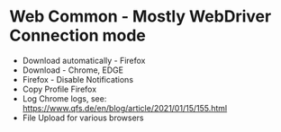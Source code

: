 # Web Common - Mostly WebDriver Connection mode

* Download automatically - Firefox
* Download - Chrome, EDGE
* Firefox - Disable Notifications
* Copy Profile Firefox
* Log Chrome logs, see: https://www.qfs.de/en/blog/article/2021/01/15/155.html
* File Upload for various browsers